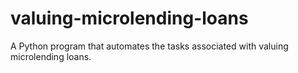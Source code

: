 # valuing-microlending-loans
A Python program that automates the tasks associated with valuing microlending loans.
